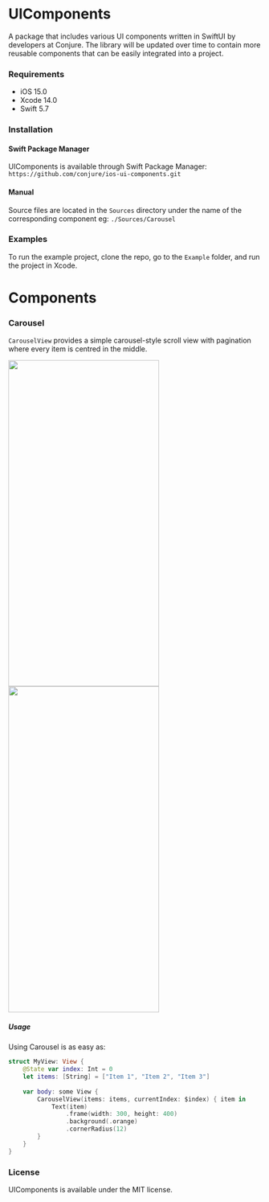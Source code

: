 # UIComponents
A package that includes various UI components written in SwiftUI by developers at Conjure. The library will be updated over time to contain more reusable components that can be easily integrated into a project.

### Requirements
- iOS 15.0
- Xcode 14.0
- Swift 5.7

### Installation 

#### Swift Package Manager
UIComponents is available through Swift Package Manager:
`https://github.com/conjure/ios-ui-components.git`

#### Manual
Source files are located in the `Sources` directory under the name of the corresponding component eg:
`./Sources/Carousel`

### Examples
To run the example project, clone the repo, go to the `Example` folder, and run the project in Xcode.

# Components

### Carousel
`CarouselView` provides a simple carousel-style scroll view with pagination where every item is centred in the middle.

<img src="https://user-images.githubusercontent.com/69792814/234244590-b0d0985d-1a88-4278-b833-f0eac49ac92b.gif" width="300" height="649"> <img src="https://user-images.githubusercontent.com/69792814/234245516-bed62b5e-8e94-4cc9-8d2d-f3e9cd934ce0.gif" width="300" height="649">

##### Usage
Using Carousel is as easy as:
```swift
struct MyView: View {
    @State var index: Int = 0
    let items: [String] = ["Item 1", "Item 2", "Item 3"]
        
    var body: some View {
        CarouselView(items: items, currentIndex: $index) { item in
            Text(item)
                .frame(width: 300, height: 400)
                .background(.orange)
                .cornerRadius(12)
        }
    }
}
```
### License
UIComponents is available under the MIT license.
